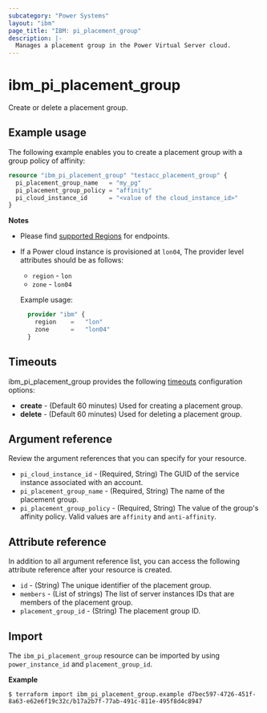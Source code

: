 ```yaml
---
subcategory: "Power Systems"
layout: "ibm"
page_title: "IBM: pi_placement_group"
description: |-
  Manages a placement group in the Power Virtual Server cloud.
---
```


# ibm_pi_placement_group
Create or delete a placement group.

## Example usage
The following example enables you to create a placement group with a group policy of affinity:

```terraform
resource "ibm_pi_placement_group" "testacc_placement_group" {
  pi_placement_group_name   = "my_pg"
  pi_placement_group_policy = "affinity"
  pi_cloud_instance_id      = "<value of the cloud_instance_id>"
}
```

**Notes**
* Please find [supported Regions](https://cloud.ibm.com/apidocs/power-cloud#endpoint) for endpoints.
* If a Power cloud instance is provisioned at `lon04`, The provider level attributes should be as follows:
  * `region` - `lon`
  * `zone` - `lon04`
  
  Example usage:

  ```terraform
    provider "ibm" {
      region    =   "lon"
      zone      =   "lon04"
    }
  ```

## Timeouts

ibm_pi_placement_group provides the following [timeouts](https://www.terraform.io/docs/language/resources/syntax.html) configuration options:

- **create** - (Default 60 minutes) Used for creating a placement group.
- **delete** - (Default 60 minutes) Used for deleting a placement group.


## Argument reference
Review the argument references that you can specify for your resource. 

- `pi_cloud_instance_id` - (Required, String) The GUID of the service instance associated with an account.
- `pi_placement_group_name`  - (Required, String) The name of the placement group. 
- `pi_placement_group_policy` - (Required, String) The value of the group's affinity policy. Valid values are `affinity` and `anti-affinity`. 


## Attribute reference
 In addition to all argument reference list, you can access the following attribute reference after your resource is created.

- `id` - (String) The unique identifier of the placement group.
- `members` - (List of strings) The list of server instances IDs that are members of the placement group.
- `placement_group_id` - (String) The placement group ID.

## Import

The `ibm_pi_placement_group` resource can be imported by using `power_instance_id` and `placement_group_id`.

**Example**

```
$ terraform import ibm_pi_placement_group.example d7bec597-4726-451f-8a63-e62e6f19c32c/b17a2b7f-77ab-491c-811e-495f8d4c8947
```
